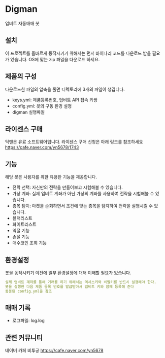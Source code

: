 # Digman

업비트 자동매매 봇

## 설치

이 프로젝트를 올바르게 동작시키기 위해서는 먼저 바이나리 코드를 다운로드 받을 필요가 있습니다.
OS에 맞는 zip 파일을 다운로드 하세요.

## 제품의 구성

다운로드한 파일의 압축을 풀면 디렉토리에 3개의 파일이 생깁니다.

- keys.yml: 제품등록번호, 업비트 API 접속 키쌍
- config.yml: 봇의 구동 환경 설정
- digman 실행파일

## 라이센스 구매

딕맨은 유료 소프트웨어입니다.
라이센스 구매 신청은 아래 링크를 참조하세요
https://cafe.naver.com/yn5678/1743

## 기능

해당 봇은 사용자를 위한 유용한 기능을 제공합니다.

- 전략 선택: 자신만의 전략을 만들어보고 시험해볼 수 있습니다.
- 가상 계좌: 실제 업비트 계좌가 아닌 가상의 계좌를 사용하여 전략을 시험해볼 수 있습니다.
- 종목 탐지: 마켓을 순회하면서 조건에 맞는 종목을 탐지하여 전략을 실행시킬 수 있습니다.
- 블랙리스트
- 화이트리스트
- 익절 기능
- 손절 기능
- 매수코인 조회 기능

## 환경설정

봇을 동작시키기 이전에 일부 환경설정에 대해 이해할 필요가 있습니다. 

```yaml
실제 업비트 계좌를 통해 거래를 하기 위해서는 엑세스키와 비밀키를 반드시 설정해야 한다.
봇을 실행한 다음 제품 등록 번호를 발급받아서 업비트 키와 함께 등록해 준다
동봉된 config.yml을 참조
```

## 매매 기록

- 로그파일: log.log

## 관련 커뮤니티

네이버 카페 비투공
https://cafe.naver.com/yn5678